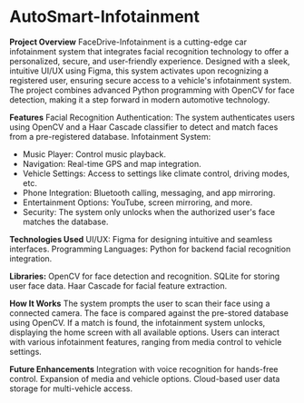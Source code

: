 # AutoSmart-Infotainment
**Project Overview**
FaceDrive-Infotainment is a cutting-edge car infotainment system that integrates facial recognition technology to offer a personalized, secure, and user-friendly experience. Designed with a sleek, intuitive UI/UX using Figma, this system activates upon recognizing a registered user, ensuring secure access to a vehicle's infotainment system. The project combines advanced Python programming with OpenCV for face detection, making it a step forward in modern automotive technology.

**Features**
Facial Recognition Authentication: The system authenticates users using OpenCV and a Haar Cascade classifier to detect and match faces from a pre-registered database.
Infotainment System:
  - Music Player: Control music playback.
  - Navigation: Real-time GPS and map integration.
  - Vehicle Settings: Access to settings like climate control, driving modes, etc.
  - Phone Integration: Bluetooth calling, messaging, and app mirroring.
  - Entertainment Options: YouTube, screen mirroring, and more.
  - Security: The system only unlocks when the authorized user's face matches the database.

**Technologies Used**
UI/UX: Figma for designing intuitive and seamless interfaces.
Programming Languages: Python for backend facial recognition integration.

**Libraries:**
OpenCV for face detection and recognition.
SQLite for storing user face data.
Haar Cascade for facial feature extraction.

**How It Works**
The system prompts the user to scan their face using a connected camera.
The face is compared against the pre-stored database using OpenCV.
If a match is found, the infotainment system unlocks, displaying the home screen with all available options.
Users can interact with various infotainment features, ranging from media control to vehicle settings.

**Future Enhancements**
Integration with voice recognition for hands-free control.
Expansion of media and vehicle options.
Cloud-based user data storage for multi-vehicle access.
